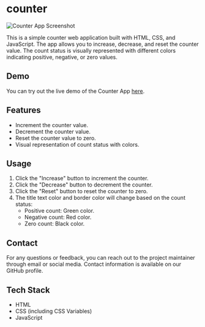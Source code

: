 # counter

![Counter App Screenshot](https://github.com/mo-76/counter/assets/69032001/ed0bc99b-e1c4-4d73-9c68-c5e1143d9654)

This is a simple counter web application built with HTML, CSS, and JavaScript. The app allows you to increase, decrease, and reset the counter value. The count status is visually represented with different colors indicating positive, negative, or zero values.

## Demo

You can try out the live demo of the Counter App [here](https://mo-76.github.io/counter/).


## Features
- Increment the counter value.
- Decrement the counter value.
- Reset the counter value to zero.
- Visual representation of count status with colors.

## Usage
1. Click the "Increase" button to increment the counter.
2. Click the "Decrease" button to decrement the counter.
3. Click the "Reset" button to reset the counter to zero.
4. The title text color and border color will change based on the count status:
   - Positive count: Green color.
   - Negative count: Red color.
   - Zero count: Black color.

## Contact
For any questions or feedback, you can reach out to the project maintainer through email or social media. Contact information is available on our GitHub profile.

## Tech Stack
- HTML
- CSS (including CSS Variables)
- JavaScript
